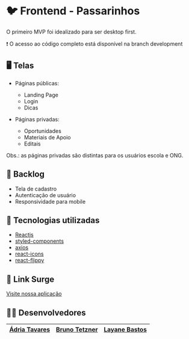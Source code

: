 # 🐦  Frontend - Passarinhos

O primeiro MVP foi idealizado para ser desktop first.

 :heavy_exclamation_mark: O acesso ao código completo está disponível na branch development

## 🖥️ Telas
- Páginas públicas:

    - Landing Page
    - Login 
    - Dicas

- Páginas privadas:
    
    - Oportunidades
    - Materiais de Apoio
    - Editais

Obs.: as páginas privadas são distintas para os usuários escola e ONG.

## 🚧 Backlog
- Tela de cadastro
- Autenticação de usuário
- Responsividade para mobile

## :hammer: Tecnologias utilizadas

- [Reactjs](https://styled-components.com/)
- [styled-components](https://styled-components.com/)
- [axios](https://github.com/axios/axios)
- [react-icons](https://react-icons.github.io/react-icons)
- [react-flippy](https://github.com/sbayd/react-flippy)

## 🔗 Link Surge 
  [Visite nossa aplicação](https://passarinhos.surge.sh/)

##  👷‍♂️ Desenvolvedores

| [Ádria Tavares](https://www.linkedin.com/in/adria-tavares/)| [Bruno Tetzner](https://www.linkedin.com/in/bruno-tetzner/) |[Layane Bastos](https://www.linkedin.com/in/layanebastos/) |
| :---: | :---: | :---: | 
